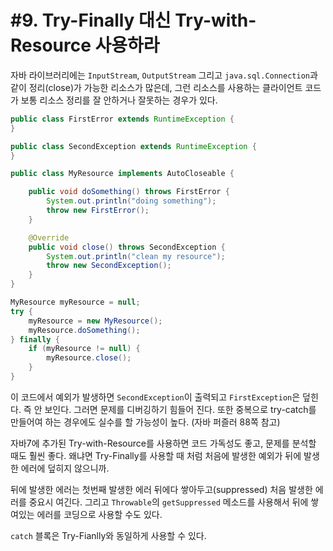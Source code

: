 # #9. Try-Finally 대신 Try-with-Resource 사용하라

자바 라이브러리에는 `InputStream`, `OutputStream` 그리고 `java.sql.Connection`과 같이 정리(close)가 가능한 리소스가 많은데, 그런 리소스를 사용하는 클라이언트 코드가 보통 리소스 정리를 잘 안하거나 잘못하는 경우가 있다.

```java
public class FirstError extends RuntimeException {
}
```

```java
public class SecondException extends RuntimeException {
}
```

```java
public class MyResource implements AutoCloseable {

    public void doSomething() throws FirstError {
        System.out.println("doing something");
        throw new FirstError();
    }

    @Override
    public void close() throws SecondException {
        System.out.println("clean my resource");
        throw new SecondException();
    }
}
```

```java
MyResource myResource = null;
try {
    myResource = new MyResource();
    myResource.doSomething();
} finally {
    if (myResource != null) {
        myResource.close();
    }
}
```

이 코드에서 예외가 발생하면 `SecondException`이 출력되고 `FirstException`은 덮힌다. 즉 안 보인다. 그러면 문제를 디버깅하기 힘들어 진다. 또한 중복으로 try-catch를 만들어여 하는 경우에도 실수를 할 가능성이 높다. (자바 퍼즐러 88쪽 참고)

자바7에 추가된 Try-with-Resource를 사용하면 코드 가독성도 좋고, 문제를 분석할 때도 훨씬 좋다. 왜냐면 Try-Finally를 사용할 때 처럼 처음에 발생한 예외가 뒤에 발생한 에러에 덮히지 않으니까.

뒤에 발생한 에러는 첫번째 발생한 에러 뒤에다 쌓아두고(suppressed) 처음 발생한 에러를 중요시 여긴다. 그리고 `Throwable`의 `getSuppressed` 메소드를 사용해서 뒤에 쌓여있는 에러를 코딩으로 사용할 수도 있다.

`catch` 블록은 Try-Fianlly와 동일하게 사용할 수 있다.
